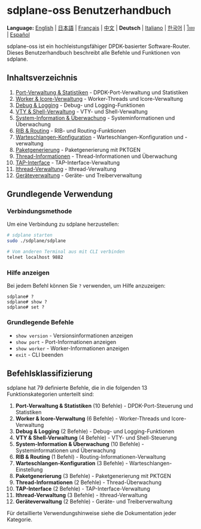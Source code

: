 # sdplane-oss Benutzerhandbuch

**Language:** [English](../README.md) | [日本語](../ja/README.md) | [Français](../fr/README.md) | [中文](../zh/README.md) | **Deutsch** | [Italiano](../it/README.md) | [한국어](../ko/README.md) | [ไทย](../th/README.md) | [Español](../es/README.md)

sdplane-oss ist ein hochleistungsfähiger DPDK-basierter Software-Router. Dieses Benutzerhandbuch beschreibt alle Befehle und Funktionen von sdplane.

## Inhaltsverzeichnis

1. [Port-Verwaltung & Statistiken](port-management.md) - DPDK-Port-Verwaltung und Statistiken
2. [Worker & lcore-Verwaltung](worker-lcore-thread-management.md) - Worker-Threads und lcore-Verwaltung
3. [Debug & Logging](debug-logging.md) - Debug- und Logging-Funktionen
4. [VTY & Shell-Verwaltung](vty-shell.md) - VTY- und Shell-Verwaltung
5. [System-Information & Überwachung](system-monitoring.md) - Systeminformationen und Überwachung
6. [RIB & Routing](routing.md) - RIB- und Routing-Funktionen
7. [Warteschlangen-Konfiguration](queue-configuration.md) - Warteschlangen-Konfiguration und -verwaltung
8. [Paketgenerierung](packet-generation.md) - Paketgenerierung mit PKTGEN
9. [Thread-Informationen](worker-lcore-thread-management.md) - Thread-Informationen und Überwachung
10. [TAP-Interface](tap-interface.md) - TAP-Interface-Verwaltung
11. [lthread-Verwaltung](lthread-management.md) - lthread-Verwaltung
12. [Geräteverwaltung](device-management.md) - Geräte- und Treiberverwaltung

## Grundlegende Verwendung

### Verbindungsmethode

Um eine Verbindung zu sdplane herzustellen:

```bash
# sdplane starten
sudo ./sdplane/sdplane

# Vom anderen Terminal aus mit CLI verbinden
telnet localhost 9882
```

### Hilfe anzeigen

Bei jedem Befehl können Sie `?` verwenden, um Hilfe anzuzeigen:

```
sdplane# ?
sdplane# show ?
sdplane# set ?
```

### Grundlegende Befehle

- `show version` - Versionsinformationen anzeigen
- `show port` - Port-Informationen anzeigen
- `show worker` - Worker-Informationen anzeigen
- `exit` - CLI beenden

## Befehlsklassifizierung

sdplane hat 79 definierte Befehle, die in die folgenden 13 Funktionskategorien unterteilt sind:

1. **Port-Verwaltung & Statistiken** (10 Befehle) - DPDK-Port-Steuerung und Statistiken
2. **Worker & lcore-Verwaltung** (6 Befehle) - Worker-Threads und lcore-Verwaltung
3. **Debug & Logging** (2 Befehle) - Debug- und Logging-Funktionen
4. **VTY & Shell-Verwaltung** (4 Befehle) - VTY- und Shell-Steuerung
5. **System-Information & Überwachung** (10 Befehle) - Systeminformationen und Überwachung
6. **RIB & Routing** (1 Befehl) - Routing-Informationen-Verwaltung
7. **Warteschlangen-Konfiguration** (3 Befehle) - Warteschlangen-Einstellung
8. **Paketgenerierung** (3 Befehle) - Paketgenerierung mit PKTGEN
9. **Thread-Informationen** (2 Befehle) - Thread-Überwachung
10. **TAP-Interface** (2 Befehle) - TAP-Interface-Verwaltung
11. **lthread-Verwaltung** (3 Befehle) - lthread-Verwaltung
12. **Geräteverwaltung** (2 Befehle) - Geräte- und Treiberverwaltung

Für detaillierte Verwendungshinweise siehe die Dokumentation jeder Kategorie.